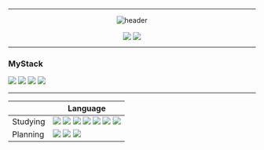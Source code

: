 
--------------------------------------------------------------
<div align="center"> 

![header](https://capsule-render.vercel.app/api?type=Venom&color=fffacd&height=150&section=header&text=Slity&fontColor=dda0dd&fontSize=70&animation=fadeIn&fontAlignY=55)
  

<img align="center" src="https://github-readme-stats.vercel.app/api/top-langs/?username=vni911&langs_count=10&layout=compact&bg_color=fffacd&border_color=ba55d3&text_color=000000&title_color=800080"/>
<img align="center" src="https://github-readme-stats.vercel.app/api?username=vni911&hide=contribs,prs&show_icons=true&bg_color=fffacd&border_color=ba55d3&text_color=dda0dd&title_color=800080"/>

---

</div>
<div>
<h3>MyStack</h3><img src="https://img.shields.io/badge/Python-3776AB?style=for-the-badge&logo=Python&logoColor=white"/> <img src="https://img.shields.io/badge/CSS-1572B6?style=for-the-badge&logo=css3&logoColor=white"/> <img src="https://img.shields.io/badge/HTML-E34F26?style=for-the-badge&logo=html5&logoColor=white"/> <img src="https://img.shields.io/badge/JavaScript-F7DF1E?style=for-the-badge&logo=javascript&logoColor=black"/>
  
------
</div>

|     | Language                                |
| ---------- | ---------------------------------------------- |
| Studying | <img src="https://img.shields.io/badge/Python-3776AB?style=for-the-badge&logo=Python&logoColor=white"/> <img src="https://img.shields.io/badge/C-A8B9CC?style=for-the-badge&logo=C&logoColor=white"/> <img src="https://img.shields.io/badge/C++-00599C?style=for-the-badge&logo=C%2B%2B&logoColor=white"/> <img src="https://img.shields.io/badge/java-007396?style=for-the-badge&logo=java&logoColor=white"/> <img src="https://img.shields.io/badge/JavaScript-F7DF1E?style=for-the-badge&logo=javascript&logoColor=black"/> <img src="https://img.shields.io/badge/MySQL-4479A1?style=for-the-badge&logo=MySQL&logoColor=white"/> <img src="https://img.shields.io/badge/GitHub-181717?style=for-the-badge&logo=GitHub&logoColor=white"/> |
| Planning   | <img src="https://img.shields.io/badge/Swift-F05138?style=for-the-badge&logo=Swift&logoColor=white"/> <img src="https://img.shields.io/badge/React-61DAFB?style=for-the-badge&logo=React&logoColor=black"/> <img src="https://img.shields.io/badge/Kotlin-7F52FF.svg?&style=for-the-badge&logo=Kotlin&logoColor=white" /> |
